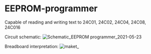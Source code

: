 # EEPROM-programmer

Capable of reading and writing text to 24C01, 24C02, 24C04, 24C08, 24C016

Circuit schematic:
![Schematic_EEPROM programmer_2021-05-23](https://user-images.githubusercontent.com/71380665/119259095-42518900-bbd5-11eb-9b27-c426d7927d4f.png)

Breadboard interpretation:
![maket_](https://user-images.githubusercontent.com/71380665/119259116-56958600-bbd5-11eb-8df5-df45b0738ad0.jpg)
